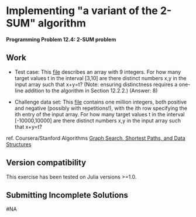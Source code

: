# Implementing "a variant of the 2-SUM" algorithm 

  **Programming Problem 12.4: 2-SUM problem**  

## Work

  - Test case: This [file](https://github.com/pascal-p/julia-exercism/blob/master/Algo/12-2-sum/testfiles/problem12.4test.txt) describes an array with 9 integers. For how many target values t in the interval [3,10] are there distinct numbers x,y in the input array such that x+y=t? (Note: ensuring distinctness requires a one-line addition to the algorithm in Section 12.2.2.) (Answer: 8)
  
  - Challenge data set: This [file](http://www.algorithmsilluminated.org/datasets/problem12.4.txt) contains one million integers, both positive and negative (possibly with repetitions!), with the ith row specifying the ith entry of the input array. For how many target values t in the interval [-10000,10000] are there distinct numbers x,y in the input array such that x+y=t? 


ref. Coursera/Stanford Algorithms [Graph Search, Shortest Paths, and Data Structures](https://www.coursera.org/learn/algorithms-graphs-data-structures/home/welcome)

## Version compatibility
This exercise has been tested on Julia versions >=1.0.

## Submitting Incomplete Solutions
#NA
